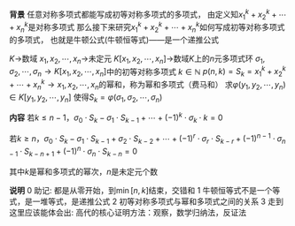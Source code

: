 **背景**
任意对称多项式都能写成初等对称多项式的多项式，
由定义知$x_1^k+x_2^k+\cdots+x_n^k$是对称多项式
那么接下来研究$x_1^k+x_2^k+\cdots+x_n^k$如何写成初等对称多项式的多项式，
也就是牛顿公式(牛顿恒等式)——是一个递推公式

$K\longrightarrow$数域
$x_1,x_2,\cdots,x_n\longrightarrow$未定元
$K[x_1,x_2,\cdots,x_n]\longrightarrow$数域$K$上的$n$元多项式环
$\sigma_1,\sigma_2,\cdots,\sigma_n\longrightarrow K[x_1,x_2,\cdots,x_n]$中的初等对称多项式
$k\in\mathbb{N}$
$p(n,k)=S_k=x_1^k+x_2^k+\cdots+x_n^k\longrightarrow x_1,x_2,\cdots,x_n$的幂和，称为幂和多项式（费马和）
求$\varphi(y_1,y_2,\cdots,y_n)\in K[y_1,y_2,\cdots,y_n]$
使得$S_k=\varphi(\sigma_1,\sigma_2,\cdots,\sigma_n)$

**内容**
若$k\leq n-1$，$\sigma_0\cdot S_k-\sigma_1\cdot S_{k-1}+\cdots+(-1)^k\cdot\sigma_k\cdot k=0$

若$k\geq n$，$\sigma_0\cdot S_k-\sigma_1\cdot S_{k-1}+\sigma_2\cdot S_{k-2}+\cdots+(-1)^r\cdot\sigma_r\cdot S_{k-r}+(-1)^{n-1}\cdot\sigma_{n-1}\cdot S_{k-n+1}+(-1)^n\cdot\sigma_n\cdot S_{k-n}=0$

其中$k$是幂和多项式的幂次，$n$是未定元个数

**说明**
0 助记: 都是从零开始，到$\min[n,k]$结束，交错和
1 牛顿恒等式不是一个等式，是一堆等式，是递推公式
2 初等对称多项式与幂和多项式之间的关系
3 走到这里应该能体会出: 高代的核心证明方法：观察，数学归纳法，反证法